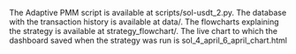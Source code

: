 The Adaptive PMM script is available at scripts/sol-usdt_2.py. The database with the transaction history is available at data/. The flowcharts explaining the strategy is available at strategy_flowchart/. The live chart to which the dashboard saved when the strategy was run is sol_4_april_6_april_chart.html
